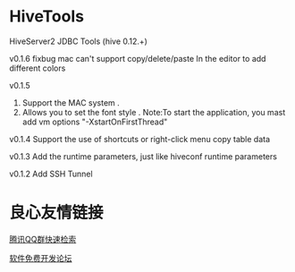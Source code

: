 
HiveTools
=========
HiveServer2 JDBC Tools (hive 0.12.+)

v0.1.6
fixbug mac can't support copy/delete/paste
In the editor to add different colors

v0.1.5
1. Support the MAC system .
2. Allows you to set the font style .
Note:To start the application, you mast add vm options "-XstartOnFirstThread"

v0.1.4
Support the use of shortcuts or right-click menu copy table data

v0.1.3
Add the runtime parameters, just like hiveconf runtime parameters

v0.1.2 
Add SSH Tunnel 


 # 良心友情链接

[腾讯QQ群快速检索](http://u.720life.cn/s/8cf73f7c)

[软件免费开发论坛](http://u.720life.cn/s/bbb01dc0)